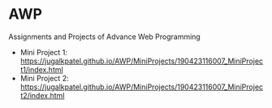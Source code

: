 # AWP
Assignments and Projects of Advance Web Programming
- Mini Project 1: https://jugalkpatel.github.io/AWP/MiniProjects/190423116007_MiniProject1/index.html
- Mini Project 2: https://jugalkpatel.github.io/AWP/MiniProjects/190423116007_MiniProject2/index.html

